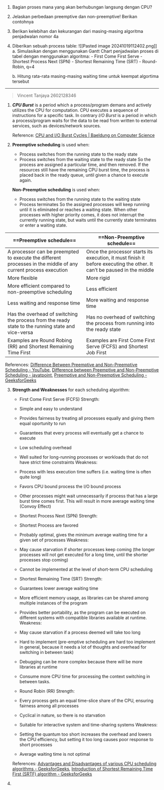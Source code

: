 1. Bagian proses mana yang akan berhubungan langsung dengan CPU?
2. Jelaskan perbedaan preemptive dan non-preemptive! Berikan contohnya
3. Berikan kelebihan dan kekurangan dari masing-masing algoritma penjadwalan nomor 4a
4. Diberikan sebuah process table:
   ![[Pasted image 20241019112402.png]]
   a. Simulasikan dengan menggunakan Gantt Chart penjadwalan proses di tabel dengan menggunakan algoritma:
	   - First Come First Serve
	   - Shortest Process Next (SPN)
	   - Shortest Remaining Time (SRT)
	   - Round-Robin, q=4

   b. Hitung rata-rata masing-masing waiting time untuk keempat algortima tersebut

---

> Vincent Tanjaya
> 2602128346

1. ***CPU Burst*** is a period which a process/program demans and actively utilizes the CPU for computation. CPU executes a sequence of instructions for a specific task. In contrary *I/O Burst* is a period in which a process/program waits for the data to be read from written to external services, such as devices/network sources.
   
   Reference: [CPU and I/O Burst Cycles | Baeldung on Computer Science](https://www.baeldung.com/cs/cpu-io-burst-cycles)
   
2. **Preemptive scheduling** is used when:
   - Process switches from the running state to the ready state 
   - Process switches from the waiting state to the ready state
   So the process are assigned a particular time, and then removed. If the resources still have the remaining CPU burst time, the process is placed back in the ready queue, until given a chance to execute again.
   
   **Non-Preemptive scheduling** is used when:
   - Process switches from the running state to the waiting state
   - Process terminates
   So the assigned processes will keep running until it is eliminated or reaches a waiting state. When other processes with higher priority comes, it does not interrupt the currently running state, but waits until the currently state terminates or enter a waiting state.

| ==**Preemptive schedule**==                                                                                    | ==**Non-Preemptive schedule**==                                                                                         |
| -------------------------------------------------------------------------------------------------------------- | ----------------------------------------------------------------------------------------------------------------------- |
| A processor can be preempted to execute the different processes in the middle of any current process execution | Once the processor starts its execution, it must finish it before executing the other. It can’t be paused in the middle |
| More flexible                                                                                                  | More rigid                                                                                                              |
| More efficient compared to non-preemptive scheduling                                                           | Less efficient                                                                                                          |
| Less waiting and response time                                                                                 | More waiting and response time                                                                                          |
| Has the overhead of switching the process from the ready state to the running state and vice-versa             | Has no overhead of switching the process from running into  the ready state                                             |
| Examples are Round Robing (RR) and Shortest Remaining Time First                                               | Examples are First Come First Serve (FCFS) and Shortest Job First                                                       |

   References: [Difference Between Preemptive and Non-Preemptive Scheduling - YouTube](https://www.youtube.com/watch?v=UlpgVptO5Gk), [Difference between Preemptive and Non-Preemptive Scheduling - javatpoint](https://www.javatpoint.com/preemptive-vs-non-preemptive-scheduling), [Preemptive and Non-Preemptive Scheduling - GeeksforGeeks](https://www.geeksforgeeks.org/preemptive-and-non-preemptive-scheduling/)

3. **Strength and Weaknesses** for each scheduling algorithm:
   - First Come First Serve (FCFS)
	Strength:
	- Simple and easy to understand
	- Provides fairness by treating all processes equally and giving them equal oportunity to run
	- Guarantees that every process will eventually get a chance to execute
	- Low scheduling overhead
	- Well suited for long-running processes or workloads that do not have strict time constraints
	Weakness:
	- Process with less execution time suffers (i.e. waiting time is often quite long)
	- Favors CPU bound process the I/O bound process
	- Other processes might wait unnecessarily if process that has a large burst time comes first. This will result in more average waiting time (Convoy Effect)

   - Shortest Process Next (SPN)
    Strength:
	- Shortest Process are favored
	- Probably optimal, gives the minimum average waiting time for a given set of processes
	Weakness:
	- May cause starvation if shorter processes keep coming (the longer processes will not get executed for a long time, until the shorter processes stop coming)
	- Cannot be implemented at the level of short-term CPU scheduling

   - Shortest Remaining Time (SRT)
    Strength:
	- Guarantees lower average waiting time
	- More efficient memory usage, as libraries can be shared among multiple instances of the program
	- Provides better portability, as the program can be executed on different systems with compatible libraries available at runtime.
	Weakness:
	- May cause starvation if a process deemed will take too long
	- Hard to implement (pre-emptive scheduling are hard too implement in general, because it needs a lot of thoughts and overhead for switching in between task)
	- Debugging can be more complex because there will be more libraries at runtime
	- Consume more CPU time for processing the context switching in between tasks.


   - Round Robin (RR)
    Strength:
	- Every process gets an equal time-slice share of the CPU, ensuring fairness among all processes
	- Cyclical in nature, so there is no starvation
	- Suitable for interactive system and time-sharing systems
	Weakness:
	- Setting the quantum too short increases the overhead and lowers the CPU efficiency, but setting it too long causes poor response to short processes
	- Average waiting time is not optimal
   
   References: [Advantages and Disadvantages of various CPU scheduling algorithms - GeeksforGeeks](https://www.geeksforgeeks.org/advantages-and-disadvantages-of-various-cpu-scheduling-algorithms/), [Introduction of Shortest Remaining Time First (SRTF) algorithm - GeeksforGeeks](https://www.geeksforgeeks.org/introduction-of-shortest-remaining-time-first-srtf-algorithm/)

4. 
